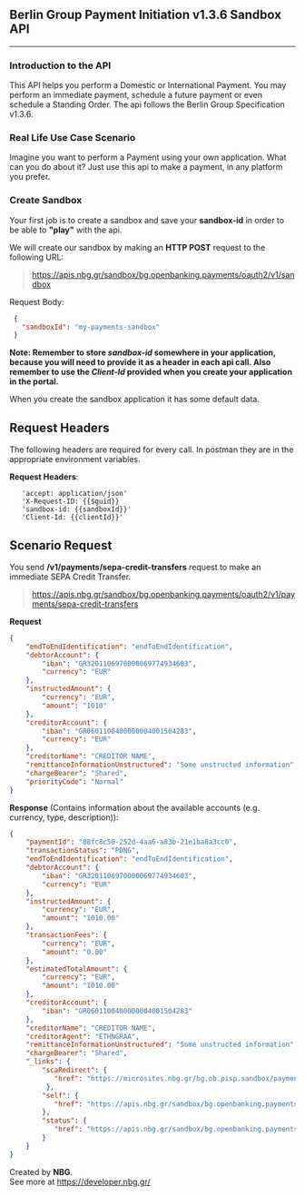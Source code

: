 ## **Berlin Group Payment Initiation v1.3.6 Sandbox API** 
****
### **Introduction to the API**
This API helps you perform a Domestic or International Payment. You may perform an immediate payment, schedule a future payment or even schedule a Standing Order.
The api follows the Berlin Group Specification v1.3.6.

### **Real Life Use Case Scenario**
Imagine you want to perform a Payment using your own application. What can you do about it? Just use this api to make a payment, in any platform you prefer.

### **Create Sandbox**
Your first job is to create a sandbox and save your **sandbox-id** in order to be able to **"play"** with the api.

We will create our sandbox by making an **HTTP POST** request to the following URL:
> https://apis.nbg.gr/sandbox/bg.openbanking.payments/oauth2/v1/sandbox

Request Body:
```json
 {
   "sandboxΙd": "my-payments-sandbox"
 }
``` 

**Note: Remember to store *sandbox-id* somewhere in your application, because you will need to provide it as a header
in each api call. Also remember to use the *Client-Id* provided when you create your application in the portal.**

When you create the sandbox application it has some default data.
## **Request Headers**
The following headers are required for every call. In postman they are in the appropriate environment variables.

**Request Headers**:
```
   'accept: application/json'
   'X-Request-ID: {{$guid}}
   'sandbox-id: {{sandboxId}}'  
   'Client-Id: {{clientId}}'

``` 
## **Scenario Request**
You send **/v1/payments/sepa-credit-transfers** request to make an immediate SEPA Credit Transfer.
> https://apis.nbg.gr/sandbox/bg.openbanking.payments/oauth2/v1/payments/sepa-credit-transfers

**Request**
```json
{
    "endToEndIdentification": "endToEndIdentification",
    "debtorAccount": {
        "iban": "GR3201106970000069774934603",
        "currency": "EUR"
    },
    "instructedAmount": {
        "currency": "EUR",
        "amount": "1010"
    },
    "creditorAccount": {
        "iban": "GR0601100400000004001504283",
        "currency": "EUR"
    },
    "creditorName": "CREDITOR NAME",
    "remittanceInformationUnstructured": "Some unstructed information",
    "chargeBearer": "Shared",
    "priorityCode": "Normal"
}
``` 

**Response** (Contains information about the available accounts (e.g. currency, type, description)):
```json
{
    "paymentId": "88fc8c50-252d-4aa6-a83b-21e1ba8a3cc0",
    "transactionStatus": "PDNG",
    "endToEndIdentification": "endToEndIdentification",
    "debtorAccount": {
        "iban": "GR3201106970000069774934603",
        "currency": "EUR"
    },
    "instructedAmount": {
        "currency": "EUR",
        "amount": "1010.00"
    },
    "transactionFees": {
        "currency": "EUR",
        "amount": "0.00"
    },
    "estimatedTotalAmount": {
        "currency": "EUR",
        "amount": "1010.00"
    },
    "creditorAccount": {
        "iban": "GR0601100400000004001504283"
    },
    "creditorName": "CREDITOR NAME",
    "creditorAgent": "ETHNGRAA",
    "remittanceInformationUnstructured": "Some unstructed information",
    "chargeBearer": "Shared",
    "_links": {
        "scaRedirect": {
           "href": "https://microsites.nbg.gr/bg.ob.pisp.sandbox/payments/authorize?payment_id=88fc8c50-252d-4aa6-a83b-21e1ba8a3cc0"
         },
        "self": {
           "href": "https://apis.nbg.gr/sandbox/bg.openbanking.payments/oauth2/v1/payments/sepa-credit-transfers/88fc8c50-252d-4aa6-a83b-21e1ba8a3cc0"
        },
        "status": {
           "href": "https://apis.nbg.gr/sandbox/bg.openbanking.payments/oauth2/v1/payments/sepa-credit-transfers/88fc8c50-252d-4aa6-a83b-21e1ba8a3cc0/status"
        }
    }
}

``` 


Created by **NBG**.\
See more at https://developer.nbg.gr/
